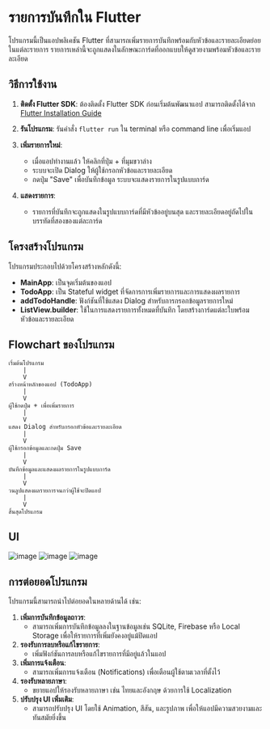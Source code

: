 
# รายการบันทึกใน Flutter

โปรแกรมนี้เป็นแอปพลิเคชัน Flutter ที่สามารถเพิ่มรายการบันทึกพร้อมกับหัวข้อและรายละเอียดย่อยในแต่ละรายการ รายการเหล่านี้จะถูกแสดงในลักษณะการ์ดที่ออกแบบให้ดูสวยงามพร้อมหัวข้อและรายละเอียด

## วิธีการใช้งาน

1. **ติดตั้ง Flutter SDK**: ต้องติดตั้ง Flutter SDK ก่อนเริ่มต้นพัฒนาแอป สามารถติดตั้งได้จาก [Flutter Installation Guide](https://flutter.dev/docs/get-started/install)
2. **รันโปรแกรม**: รันคำสั่ง `flutter run` ใน terminal หรือ command line เพื่อเริ่มแอป
3. **เพิ่มรายการใหม่**: 
   - เมื่อแอปทำงานแล้ว ให้คลิกที่ปุ่ม + ที่มุมขวาล่าง
   - ระบบจะเปิด Dialog ให้ผู้ใช้กรอกหัวข้อและรายละเอียด
   - กดปุ่ม "Save" เพื่อบันทึกข้อมูล ระบบจะแสดงรายการในรูปแบบการ์ด

4. **แสดงรายการ**:
   - รายการที่บันทึกจะถูกแสดงในรูปแบบการ์ดที่มีหัวข้ออยู่บนสุด และรายละเอียดอยู่ถัดไปในบรรทัดที่สองของแต่ละการ์ด

## โครงสร้างโปรแกรม

โปรแกรมประกอบไปด้วยโครงสร้างหลักดังนี้:

- **MainApp**: เป็นจุดเริ่มต้นของแอป
- **TodoApp**: เป็น Stateful widget ที่จัดการการเพิ่มรายการและการแสดงผลรายการ
- **addTodoHandle**: ฟังก์ชันที่ใช้แสดง Dialog สำหรับการกรอกข้อมูลรายการใหม่
- **ListView.builder**: ใช้ในการแสดงรายการทั้งหมดที่บันทึก โดยสร้างการ์ดแต่ละใบพร้อมหัวข้อและรายละเอียด





## Flowchart ของโปรแกรม

```plaintext
เริ่มต้นโปรแกรม
    |
    V
สร้างหน้าหลักของแอป (TodoApp)
    |
    V
ผู้ใช้กดปุ่ม + เพื่อเพิ่มรายการ
    |
    V
แสดง Dialog สำหรับกรอกหัวข้อและรายละเอียด
    |
    V
ผู้ใช้กรอกข้อมูลและกดปุ่ม Save
    |
    V
บันทึกข้อมูลและแสดงผลรายการในรูปแบบการ์ด
    |
    V
วนลูปแสดงผลรายการจนกว่าผู้ใช้จะปิดแอป
    |
    V
สิ้นสุดโปรแกรม

```

## UI

![image](https://github.com/user-attachments/assets/5e0645c3-00e7-44b4-ac82-7b0a013e1775)
![image](https://github.com/user-attachments/assets/62299e44-7ff7-4fb4-b00b-83251794b447)
![image](https://github.com/user-attachments/assets/a3167101-1912-4751-ba0b-a9c5c0891f06)

## การต่อยอดโปรแกรม

โปรแกรมนี้สามารถนำไปต่อยอดในหลายด้านได้ เช่น:

1. **เพิ่มการบันทึกข้อมูลถาวร**: 
   - สามารถเพิ่มการบันทึกข้อมูลลงในฐานข้อมูลเช่น SQLite, Firebase หรือ Local Storage เพื่อให้รายการที่เพิ่มยังคงอยู่แม้ปิดแอป
2. **รองรับการลบหรือแก้ไขรายการ**: 
   - เพิ่มฟังก์ชันการลบหรือแก้ไขรายการที่มีอยู่แล้วในแอป
3. **เพิ่มการแจ้งเตือน**: 
   - สามารถเพิ่มการแจ้งเตือน (Notifications) เพื่อเตือนผู้ใช้ตามเวลาที่ตั้งไว้
4. **รองรับหลายภาษา**: 
   - ขยายแอปให้รองรับหลายภาษา เช่น ไทยและอังกฤษ ด้วยการใช้ Localization
5. **ปรับปรุง UI เพิ่มเติม**: 
   - สามารถปรับปรุง UI โดยใช้ Animation, สีสัน, และรูปภาพ เพื่อให้แอปมีความสวยงามและทันสมัยยิ่งขึ้น

